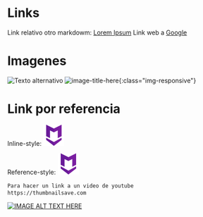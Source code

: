 # Links

Link relativo otro markdowm: [Lorem Ipsum](resources/LoremIpsum.md)
Link web a [Google](https://www.google.com)



# Imagenes

![Texto alternativo](/ruta/a/la/imagen.jpg)
![image-title-here](/img/papelera.png){:class="img-responsive"}


# Link por referencia

Inline-style: 
![alt text](https://github.com/adam-p/markdown-here/raw/master/src/common/images/icon48.png "Logo Title Text 1")

Reference-style: 
![alt text][logo]

[logo]: https://github.com/adam-p/markdown-here/raw/master/src/common/images/icon48.png "Logo Title Text 2"





```
Para hacer un link a un video de youtube
https://thumbnailsave.com
```

[![IMAGE ALT TEXT HERE](https://img.youtube.com/vi/3ZwHGekEtAs/sddefault.jpg)](https://www.youtube.com/watch?v=3ZwHGekEtAs&ab_channel=midulive)
